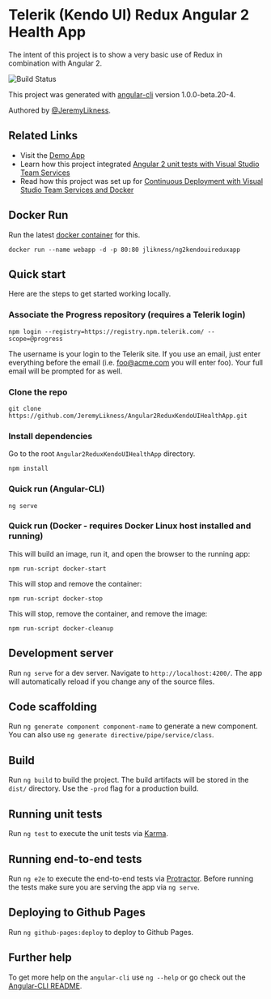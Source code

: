 # Telerik (Kendo UI) Redux Angular 2 Health App 

The intent of this project is to show a very basic use of Redux in combination with Angular 2.

![Build Status](https://jeremylikness.visualstudio.com/_apis/public/build/definitions/94df79fc-c8e5-40dc-a66d-652d49089871/8/badge)

This project was generated with [angular-cli](https://github.com/angular/angular-cli) version 1.0.0-beta.20-4.

Authored by [@JeremyLikness](https://twitter.com/jeremylikness). 

## Related Links

* Visit the [Demo App](http://jrldocker.cloudapp.net:8111)
* Learn how this project integrated [Angular 2 unit tests with Visual Studio Team Services](http://csharperimage.jeremylikness.com/2016/12/integrating-angular-2-unit-tests-with.html) 
* Read how this project was set up for [Continuous Deployment with Visual Studio Team Services and Docker](https://ivision.com/blog/devops-docker-containers-deployment-visual-studio-team-services/)

## Docker Run 

Run the latest [docker container](https://hub.docker.com/r/jlikness/ng2kendouireduxapp/) for this. 

`docker run --name webapp -d -p 80:80 jlikness/ng2kendouireduxapp`

## Quick start 

Here are the steps to get started working locally. 

### Associate the Progress repository (requires a Telerik login)

`npm login --registry=https://registry.npm.telerik.com/ --scope=@progress`

The username is your login to the Telerik site. If you use an email, just enter everything before the email (i.e. foo@acme.com you will enter foo). Your full email will be prompted for as well.

### Clone the repo 

`git clone https://github.com/JeremyLikness/Angular2ReduxKendoUIHealthApp.git` 

### Install dependencies 

Go to the root `Angular2ReduxKendoUIHealthApp` directory.

`npm install` 

### Quick run (Angular-CLI)

`ng serve`

### Quick run (Docker - requires Docker Linux host installed and running)

This will build an image, run it, and open the browser to the running app: 

`npm run-script docker-start` 

This will stop and remove the container: 

`npm run-script docker-stop` 

This will stop, remove the container, and remove the image: 

`npm run-script docker-cleanup` 

## Development server

Run `ng serve` for a dev server. Navigate to `http://localhost:4200/`. The app will automatically reload if you change any of the source files.

## Code scaffolding

Run `ng generate component component-name` to generate a new component. You can also use `ng generate directive/pipe/service/class`.

## Build

Run `ng build` to build the project. The build artifacts will be stored in the `dist/` directory. Use the `-prod` flag for a production build.

## Running unit tests

Run `ng test` to execute the unit tests via [Karma](https://karma-runner.github.io).

## Running end-to-end tests

Run `ng e2e` to execute the end-to-end tests via [Protractor](http://www.protractortest.org/).
Before running the tests make sure you are serving the app via `ng serve`.

## Deploying to Github Pages

Run `ng github-pages:deploy` to deploy to Github Pages.

## Further help

To get more help on the `angular-cli` use `ng --help` or go check out the [Angular-CLI README](https://github.com/angular/angular-cli/blob/master/README.md).
